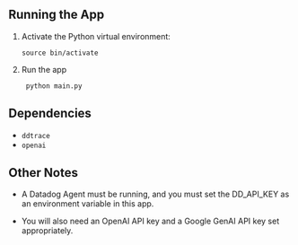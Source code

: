 ## Running the App

1. Activate the Python virtual environment:

    ```
    source bin/activate
2. Run the app

   ```
    python main.py
## Dependencies

- `ddtrace`
- `openai`

## Other Notes

- A Datadog Agent must be running, and you must set the DD_API_KEY as an environment variable in this app. 

- You will also need an OpenAI API key and a Google GenAI API key set appropriately.